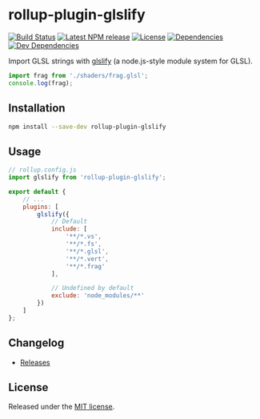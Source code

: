 # rollup-plugin-glslify
[![Build Status](https://travis-ci.org/pschroen/rollup-plugin-glslify.svg)]()
[![Latest NPM release](https://img.shields.io/npm/v/rollup-plugin-glslify.svg)]()
[![License](https://img.shields.io/npm/l/rollup-plugin-glslify.svg)]()
[![Dependencies](https://img.shields.io/david/pschroen/rollup-plugin-glslify.svg)]()
[![Dev Dependencies](https://img.shields.io/david/dev/pschroen/rollup-plugin-glslify.svg)]()

Import GLSL strings with [glslify](https://github.com/glslify/glslify) (a node.js-style module system for GLSL).

```js
import frag from './shaders/frag.glsl';
console.log(frag);
```


## Installation

```bash
npm install --save-dev rollup-plugin-glslify
```


## Usage

```js
// rollup.config.js
import glslify from 'rollup-plugin-glslify';

export default {
    // ...
    plugins: [
        glslify({
            // Default
            include: [
                '**/*.vs',
                '**/*.fs',
                '**/*.glsl',
                '**/*.vert',
                '**/*.frag'
            ],

            // Undefined by default
            exclude: 'node_modules/**'
        })
    ]
};
```


## Changelog

* [Releases](https://github.com/pschroen/rollup-plugin-glslify/releases)


## License

Released under the [MIT license](LICENSE).
